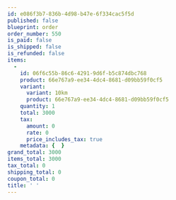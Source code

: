 ```yaml
---
id: e086f3b7-836b-4d98-b47e-6f334cac5f5d
published: false
blueprint: order
order_number: 550
is_paid: false
is_shipped: false
is_refunded: false
items:
  -
    id: 06f6c55b-86c6-4291-9d6f-b5c874dbc768
    product: 66e767a9-ee34-4dc4-8681-d09bb59f0cf5
    variant:
      variant: 10km
      product: 66e767a9-ee34-4dc4-8681-d09bb59f0cf5
    quantity: 1
    total: 3000
    tax:
      amount: 0
      rate: 0
      price_includes_tax: true
    metadata: {  }
grand_total: 3000
items_total: 3000
tax_total: 0
shipping_total: 0
coupon_total: 0
title: ' '
---
```

